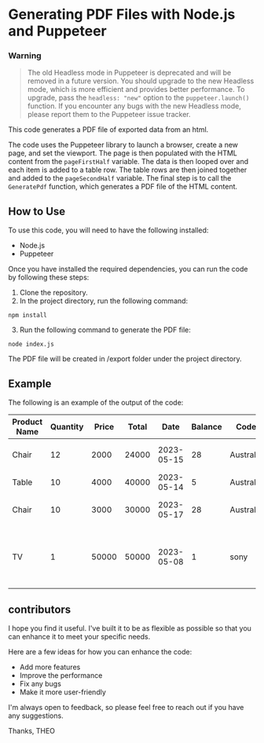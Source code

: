# Generating PDF Files with Node.js and Puppeteer

### Warning
> The old Headless mode in Puppeteer is deprecated and will be removed in a future version. You should upgrade to the new Headless mode, which is more efficient and provides better performance. To upgrade, pass the `headless: "new"` option to the `puppeteer.launch()` function. If you encounter any bugs with the new Headless mode, please report them to the Puppeteer issue tracker.

This code generates a PDF file of exported data from an html.

The code uses the Puppeteer library to launch a browser, create a new page, and set the viewport. The page is then populated with the HTML content from the `pageFirstHalf` variable. The data is then looped over and each item is added to a table row. The table rows are then joined together and added to the `pageSecondHalf` variable. The final step is to call the `GeneratePdf` function, which generates a PDF file of the HTML content.

## How to Use

To use this code, you will need to have the following installed:

- Node.js
- Puppeteer

Once you have installed the required dependencies, you can run the code by following these steps:

1. Clone the repository.
2. In the project directory, run the following command:

```
npm install
```

3. Run the following command to generate the PDF file:

```
node index.js
```

The PDF file will be created in /export folder under the project directory.

## Example

The following is an example of the output of the code:

| Product Name | Quantity | Price | Total | Date       | Balance | Code      | Comment                                        |
| ------------ | -------- | ----- | ----- | ---------- | ------- | --------- | ---------------------------------------------- |
| Chair        | 12       | 2000  | 24000 | 2023-05-15 | 28      | Australia | asdasdas dad dasdasda                          |
| Table        | 10       | 4000  | 40000 | 2023-05-14 | 5       | Australia | table to saron                                 |
| Chair        | 10       | 3000  | 30000 | 2023-05-17 | 28      | Australia | This the chair sold by 3000                    |
| TV           | 1        | 50000 | 50000 | 2023-05-08 | 1       | sony      | This tv is sold by 30000 and transfed to sofia |




## contributors 

I hope you find it useful. I've built it to be as flexible as possible so that you can enhance it to meet your specific needs.

Here are a few ideas for how you can enhance the code:

- Add more features
- Improve the performance
- Fix any bugs
- Make it more user-friendly

I'm always open to feedback, so please feel free to reach out if you have any suggestions.

Thanks, THEO